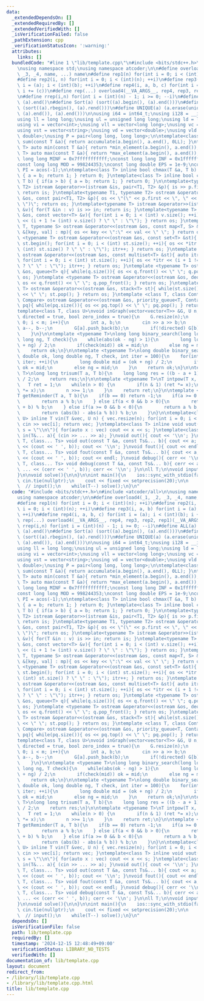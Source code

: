 ```yaml
---
data:
  _extendedDependsOn: []
  _extendedRequiredBy: []
  _extendedVerifiedWith: []
  _isVerificationFailed: false
  _pathExtension: cpp
  _verificationStatusIcon: ':warning:'
  attributes:
    links: []
  bundledCode: "#line 1 \"lib/template.cpp\"\n#include <bits/stdc++.h>\n#include <atcoder/all>\n\
    \nusing namespace std;\nusing namespace atcoder;\n\n#define overload4(_1, _2,\
    \ _3, _4, name, ...) name\n#define rep1(n) for(int i = 0; i < (int)(n); ++i)\n\
    #define rep2(i, n) for(int i = 0; i < (int)(n); ++i)\n#define rep3(i, a, b) for(int\
    \ i = (a); i < (int)(b); ++i)\n#define rep4(i, a, b, c) for(int i = (a); i < (int)(b);\
    \ i += (c))\n#define rep(...) overload4(__VA_ARGS__, rep4, rep3, rep2, rep1)(__VA_ARGS__)\n\
    \n#define rrep(i,n) for(int i = (int)(n) - 1; i >= 0; --i)\n#define ALL(a) (a).begin(),\
    \ (a).end()\n#define Sort(a) (sort((a).begin(), (a).end()))\n#define RSort(a)\
    \ (sort((a).rbegin(), (a).rend()))\n#define UNIQUE(a) (a.erase(unique((a).begin(),\
    \ (a).end()), (a).end()))\n\nusing i64 = int64_t;\nusing i128 = __int128_t;\n\n\
    using ll = long long;\nusing ul = unsigned long long;\nusing ld = long double;\n\
    using vi = vector<int>;\nusing vll = vector<long long>;\nusing vc = vector<char>;\n\
    using vst = vector<string>;\nusing vd = vector<double>;\nusing vld = vector<long\
    \ double>;\nusing P = pair<long long, long long>;\n\ntemplate<class T> long long\
    \ sum(const T &a){ return accumulate(a.begin(), a.end(), 0LL); }\ntemplate<class\
    \ T> auto min(const T &a){ return *min_element(a.begin(), a.end()); }\ntemplate<class\
    \ T> auto max(const T &a){ return *max_element(a.begin(), a.end()); }\n\nconst\
    \ long long MINF = 0x7fffffffffff;\nconst long long INF = 0x1fffffffffffffff;\n\
    const long long MOD = 998244353;\nconst long double EPS = 1e-9;\nconst long double\
    \ PI = acos(-1);\n\ntemplate<class T> inline bool chmax(T &a, T b) { if(a < b)\
    \ { a = b; return 1; } return 0; }\ntemplate<class T> inline bool chmin(T &a,\
    \ T b) { if(a > b) { a = b; return 1; } return 0; }\n\ntemplate<typename T1, typename\
    \ T2> istream &operator>>(istream &is, pair<T1, T2> &p){ is >> p.first >> p.second;\
    \ return is; }\ntemplate<typename T1, typename T2> ostream &operator<<(ostream\
    \ &os, const pair<T1, T2> &p){ os << \"(\" << p.first << \", \" << p.second <<\
    \ \")\"; return os; }\ntemplate<typename T> istream &operator>>(istream &is, vector<T>\
    \ &v){ for(T &in : v) is >> in; return is; }\ntemplate<typename T> ostream &operator<<(ostream\
    \ &os, const vector<T> &v){ for(int i = 0; i < (int) v.size(); ++i){ os << v[i]\
    \ << (i + 1 != (int) v.size() ? \" \" : \"\"); } return os; }\ntemplate <typename\
    \ T, typename S> ostream &operator<<(ostream &os, const map<T, S> &mp){ for(auto\
    \ &[key, val] : mp){ os << key << \":\" << val << \" \"; } return os; }\ntemplate\
    \ <typename T> ostream &operator<<(ostream &os, const set<T> &st){ auto itr =\
    \ st.begin(); for(int i = 0; i < (int) st.size(); ++i){ os << *itr << (i + 1 !=\
    \ (int) st.size() ? \" \" : \"\"); itr++; } return os; }\ntemplate <typename T>\
    \ ostream &operator<<(ostream &os, const multiset<T> &st){ auto itr = st.begin();\
    \ for(int i = 0; i < (int) st.size(); ++i){ os << *itr << (i + 1 != (int) st.size()\
    \ ? \" \" : \"\"); itr++; } return os; }\ntemplate <typename T> ostream &operator<<(ostream\
    \ &os, queue<T> q){ while(q.size()){ os << q.front() << \" \"; q.pop(); } return\
    \ os; }\ntemplate <typename T> ostream &operator<<(ostream &os, deque<T> q){ while(q.size()){\
    \ os << q.front() << \" \"; q.pop_front(); } return os; }\ntemplate <typename\
    \ T> ostream &operator<<(ostream &os, stack<T> st){ while(st.size()){ os << st.top()\
    \ << \" \"; st.pop(); } return os; }\ntemplate <class T, class Container, class\
    \ Compare> ostream &operator<<(ostream &os, priority_queue<T, Container, Compare>\
    \ pq){ while(pq.size()){ os << pq.top() << \" \"; pq.pop(); } return os; }\n\n\
    template<class T, class U>\nvoid inGraph(vector<vector<T>> &G, U n, U m, bool\
    \ directed = true, bool zero_index = true){\n    G.resize(n);\n    for(int i =\
    \ 0; i < m; i++){\n        int a, b;\n        cin >> a >> b;\n        if(!zero_index)\
    \ a--, b--;\n        G[a].push_back(b);\n        if(!directed) G[b].push_back(a);\n\
    \    }\n}\n\ntemplate <typename T>\nlong long binary_search(long long ok, long\
    \ long ng, T check){\n    while(abs(ok - ng) > 1){\n        long long mid = (ok\
    \ + ng) / 2;\n        if(check(mid)) ok = mid;\n        else ng = mid;\n    }\n\
    \    return ok;\n}\n\ntemplate <typename T>\nlong double binary_search_real(long\
    \ double ok, long double ng, T check, int iter = 100){\n    for(int i = 0; i <\
    \ iter; ++i){\n        long double mid = (ok + ng) / 2;\n        if(check(mid))\
    \ ok = mid;\n        else ng = mid;\n    }\n    return ok;\n}\n\ntemplate <typename\
    \ T>\nlong long trisum(T a, T b){\n    long long res = ((b - a + 1) * (a + b))\
    \ / 2;\n    return res;\n}\n\ntemplate <typename T>\nT intpow(T x, int n){\n \
    \   T ret = 1;\n    while(n > 0) {\n        if(n & 1) (ret *= x);\n        (x\
    \ *= x);\n        n >>= 1;\n    }\n    return ret;\n}\n\ntemplate <typename T>\n\
    T getReminder(T a, T b){\n    if(b == 0) return -1;\n    if(a >= 0 && b > 0){\n\
    \        return a % b;\n    } else if(a < 0 && b > 0){\n        return ((a % b)\
    \ + b) % b;\n    } else if(a >= 0 && b < 0){\n        return a % b;\n    } else{\n\
    \        return (abs(b) - abs(a % b)) % b;\n    }\n}\n\ntemplate<class T, class\
    \ U> inline T vin(T &vec, U n) { vec.resize(n); for(int i = 0; i < (int) n; ++i)\
    \ cin >> vec[i]; return vec; }\ntemplate<class T> inline void vout(T vec, string\
    \ s = \"\\n\"){ for(auto x : vec) cout << x << s; }\ntemplate<class... T> void\
    \ in(T&... a){ (cin >> ... >> a); }\nvoid out(){ cout << '\\n'; }\ntemplate<class\
    \ T, class... Ts> void out(const T &a, const Ts&... b){ cout << a; (cout << ...\
    \ << (cout << ' ', b)); cout << '\\n'; }\nvoid fout(){ cout << endl; }\ntemplate<class\
    \ T, class... Ts> void fout(const T &a, const Ts&... b){ cout << a; (cout << ...\
    \ << (cout << ' ', b)); cout << endl; }\nvoid debug(){ cerr << '\\n'; }\ntemplate<class\
    \ T, class... Ts> void debug(const T &a, const Ts&... b){ cerr << a; (cerr <<\
    \ ... << (cerr << ' ', b)); cerr << '\\n'; }\n\nll T;\n\nvoid input(){\n    in(T);\n\
    }\n\nvoid solve(){\n\n}\n\nint main(){\n    ios::sync_with_stdio(false);\n   \
    \ cin.tie(nullptr);\n    cout << fixed << setprecision(20);\n\n    T = 1;\n  \
    \  // input();\n    while(T--) solve();\n}\n"
  code: "#include <bits/stdc++.h>\n#include <atcoder/all>\n\nusing namespace std;\n\
    using namespace atcoder;\n\n#define overload4(_1, _2, _3, _4, name, ...) name\n\
    #define rep1(n) for(int i = 0; i < (int)(n); ++i)\n#define rep2(i, n) for(int\
    \ i = 0; i < (int)(n); ++i)\n#define rep3(i, a, b) for(int i = (a); i < (int)(b);\
    \ ++i)\n#define rep4(i, a, b, c) for(int i = (a); i < (int)(b); i += (c))\n#define\
    \ rep(...) overload4(__VA_ARGS__, rep4, rep3, rep2, rep1)(__VA_ARGS__)\n\n#define\
    \ rrep(i,n) for(int i = (int)(n) - 1; i >= 0; --i)\n#define ALL(a) (a).begin(),\
    \ (a).end()\n#define Sort(a) (sort((a).begin(), (a).end()))\n#define RSort(a)\
    \ (sort((a).rbegin(), (a).rend()))\n#define UNIQUE(a) (a.erase(unique((a).begin(),\
    \ (a).end()), (a).end()))\n\nusing i64 = int64_t;\nusing i128 = __int128_t;\n\n\
    using ll = long long;\nusing ul = unsigned long long;\nusing ld = long double;\n\
    using vi = vector<int>;\nusing vll = vector<long long>;\nusing vc = vector<char>;\n\
    using vst = vector<string>;\nusing vd = vector<double>;\nusing vld = vector<long\
    \ double>;\nusing P = pair<long long, long long>;\n\ntemplate<class T> long long\
    \ sum(const T &a){ return accumulate(a.begin(), a.end(), 0LL); }\ntemplate<class\
    \ T> auto min(const T &a){ return *min_element(a.begin(), a.end()); }\ntemplate<class\
    \ T> auto max(const T &a){ return *max_element(a.begin(), a.end()); }\n\nconst\
    \ long long MINF = 0x7fffffffffff;\nconst long long INF = 0x1fffffffffffffff;\n\
    const long long MOD = 998244353;\nconst long double EPS = 1e-9;\nconst long double\
    \ PI = acos(-1);\n\ntemplate<class T> inline bool chmax(T &a, T b) { if(a < b)\
    \ { a = b; return 1; } return 0; }\ntemplate<class T> inline bool chmin(T &a,\
    \ T b) { if(a > b) { a = b; return 1; } return 0; }\n\ntemplate<typename T1, typename\
    \ T2> istream &operator>>(istream &is, pair<T1, T2> &p){ is >> p.first >> p.second;\
    \ return is; }\ntemplate<typename T1, typename T2> ostream &operator<<(ostream\
    \ &os, const pair<T1, T2> &p){ os << \"(\" << p.first << \", \" << p.second <<\
    \ \")\"; return os; }\ntemplate<typename T> istream &operator>>(istream &is, vector<T>\
    \ &v){ for(T &in : v) is >> in; return is; }\ntemplate<typename T> ostream &operator<<(ostream\
    \ &os, const vector<T> &v){ for(int i = 0; i < (int) v.size(); ++i){ os << v[i]\
    \ << (i + 1 != (int) v.size() ? \" \" : \"\"); } return os; }\ntemplate <typename\
    \ T, typename S> ostream &operator<<(ostream &os, const map<T, S> &mp){ for(auto\
    \ &[key, val] : mp){ os << key << \":\" << val << \" \"; } return os; }\ntemplate\
    \ <typename T> ostream &operator<<(ostream &os, const set<T> &st){ auto itr =\
    \ st.begin(); for(int i = 0; i < (int) st.size(); ++i){ os << *itr << (i + 1 !=\
    \ (int) st.size() ? \" \" : \"\"); itr++; } return os; }\ntemplate <typename T>\
    \ ostream &operator<<(ostream &os, const multiset<T> &st){ auto itr = st.begin();\
    \ for(int i = 0; i < (int) st.size(); ++i){ os << *itr << (i + 1 != (int) st.size()\
    \ ? \" \" : \"\"); itr++; } return os; }\ntemplate <typename T> ostream &operator<<(ostream\
    \ &os, queue<T> q){ while(q.size()){ os << q.front() << \" \"; q.pop(); } return\
    \ os; }\ntemplate <typename T> ostream &operator<<(ostream &os, deque<T> q){ while(q.size()){\
    \ os << q.front() << \" \"; q.pop_front(); } return os; }\ntemplate <typename\
    \ T> ostream &operator<<(ostream &os, stack<T> st){ while(st.size()){ os << st.top()\
    \ << \" \"; st.pop(); } return os; }\ntemplate <class T, class Container, class\
    \ Compare> ostream &operator<<(ostream &os, priority_queue<T, Container, Compare>\
    \ pq){ while(pq.size()){ os << pq.top() << \" \"; pq.pop(); } return os; }\n\n\
    template<class T, class U>\nvoid inGraph(vector<vector<T>> &G, U n, U m, bool\
    \ directed = true, bool zero_index = true){\n    G.resize(n);\n    for(int i =\
    \ 0; i < m; i++){\n        int a, b;\n        cin >> a >> b;\n        if(!zero_index)\
    \ a--, b--;\n        G[a].push_back(b);\n        if(!directed) G[b].push_back(a);\n\
    \    }\n}\n\ntemplate <typename T>\nlong long binary_search(long long ok, long\
    \ long ng, T check){\n    while(abs(ok - ng) > 1){\n        long long mid = (ok\
    \ + ng) / 2;\n        if(check(mid)) ok = mid;\n        else ng = mid;\n    }\n\
    \    return ok;\n}\n\ntemplate <typename T>\nlong double binary_search_real(long\
    \ double ok, long double ng, T check, int iter = 100){\n    for(int i = 0; i <\
    \ iter; ++i){\n        long double mid = (ok + ng) / 2;\n        if(check(mid))\
    \ ok = mid;\n        else ng = mid;\n    }\n    return ok;\n}\n\ntemplate <typename\
    \ T>\nlong long trisum(T a, T b){\n    long long res = ((b - a + 1) * (a + b))\
    \ / 2;\n    return res;\n}\n\ntemplate <typename T>\nT intpow(T x, int n){\n \
    \   T ret = 1;\n    while(n > 0) {\n        if(n & 1) (ret *= x);\n        (x\
    \ *= x);\n        n >>= 1;\n    }\n    return ret;\n}\n\ntemplate <typename T>\n\
    T getReminder(T a, T b){\n    if(b == 0) return -1;\n    if(a >= 0 && b > 0){\n\
    \        return a % b;\n    } else if(a < 0 && b > 0){\n        return ((a % b)\
    \ + b) % b;\n    } else if(a >= 0 && b < 0){\n        return a % b;\n    } else{\n\
    \        return (abs(b) - abs(a % b)) % b;\n    }\n}\n\ntemplate<class T, class\
    \ U> inline T vin(T &vec, U n) { vec.resize(n); for(int i = 0; i < (int) n; ++i)\
    \ cin >> vec[i]; return vec; }\ntemplate<class T> inline void vout(T vec, string\
    \ s = \"\\n\"){ for(auto x : vec) cout << x << s; }\ntemplate<class... T> void\
    \ in(T&... a){ (cin >> ... >> a); }\nvoid out(){ cout << '\\n'; }\ntemplate<class\
    \ T, class... Ts> void out(const T &a, const Ts&... b){ cout << a; (cout << ...\
    \ << (cout << ' ', b)); cout << '\\n'; }\nvoid fout(){ cout << endl; }\ntemplate<class\
    \ T, class... Ts> void fout(const T &a, const Ts&... b){ cout << a; (cout << ...\
    \ << (cout << ' ', b)); cout << endl; }\nvoid debug(){ cerr << '\\n'; }\ntemplate<class\
    \ T, class... Ts> void debug(const T &a, const Ts&... b){ cerr << a; (cerr <<\
    \ ... << (cerr << ' ', b)); cerr << '\\n'; }\n\nll T;\n\nvoid input(){\n    in(T);\n\
    }\n\nvoid solve(){\n\n}\n\nint main(){\n    ios::sync_with_stdio(false);\n   \
    \ cin.tie(nullptr);\n    cout << fixed << setprecision(20);\n\n    T = 1;\n  \
    \  // input();\n    while(T--) solve();\n}\n"
  dependsOn: []
  isVerificationFile: false
  path: lib/template.cpp
  requiredBy: []
  timestamp: '2024-12-15 12:48:49+09:00'
  verificationStatus: LIBRARY_NO_TESTS
  verifiedWith: []
documentation_of: lib/template.cpp
layout: document
redirect_from:
- /library/lib/template.cpp
- /library/lib/template.cpp.html
title: lib/template.cpp
---
```

